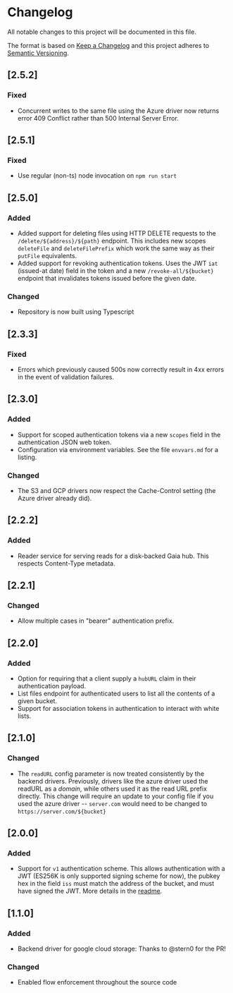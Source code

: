# Changelog
All notable changes to this project will be documented in this file.

The format is based on [Keep a Changelog](https://keepachangelog.com/en/1.0.0/)
and this project adheres to [Semantic Versioning](https://semver.org/spec/v2.0.0.html).

## [2.5.2]
### Fixed
- Concurrent writes to the same file using the Azure driver now returns
  error 409 Conflict rather than 500 Internal Server Error. 

## [2.5.1]
### Fixed
- Use regular (non-ts) node invocation on `npm run start`

## [2.5.0]
### Added
- Added support for deleting files using HTTP DELETE requests to the
  `/delete/${address}/${path}` endpoint. This includes new scopes 
  `deleteFile` and `deleteFilePrefix` which work the same way as their 
  `putFile` equivalents. 
- Added support for revoking authentication tokens. Uses the JWT `iat`
  (issued-at date) field in the token and a new `/revoke-all/${bucket}` 
  endpoint that invalidates tokens issued before the given date. 
### Changed
- Repository is now built using Typescript

## [2.3.3]
### Fixed
- Errors which previously caused 500s now correctly result in 4xx errors
  in the event of validation failures.

## [2.3.0]
### Added
- Support for scoped authentication tokens via a new `scopes` field in
  the authentication JSON web token.
- Configuration via environment variables. See the file `envvars.md` for
  a listing.
### Changed
- The S3 and GCP drivers now respect the Cache-Control setting (the Azure
  driver already did).

## [2.2.2]
### Added
- Reader service for serving reads for a disk-backed Gaia hub. This
  respects Content-Type metadata.

## [2.2.1]
### Changed
- Allow multiple cases in "bearer" authentication prefix.

## [2.2.0]
### Added
- Option for requiring that a client supply a `hubURL` claim in their
  authentication payload.
- List files endpoint for authenticated users to list all the contents
  of a given bucket.
- Support for association tokens in authentication to interact with white
  lists.

## [2.1.0]
### Changed
- The `readURL` config parameter is now treated consistently by the
  backend drivers. Previously, drivers like the azure driver used
  the readURL as a _domain_, while others used it as the read URL
  prefix directly. This change will require an update to your config
  file if you used the azure driver -- `server.com` would need to be
  changed to `https://server.com/${bucket}`

## [2.0.0]
### Added
- Support for `v1` authentication scheme. This allows authentication
  with a JWT (ES256K is only supported signing scheme for now), the
  pubkey hex in the field `iss` must match the address of the bucket,
  and must have signed the JWT. More details in
  the [readme](../README.md#v1-authentication-scheme).

## [1.1.0]
### Added
- Backend driver for google cloud storage: Thanks to @stern0 for the PR!

### Changed
- Enabled flow enforcement throughout the source code
